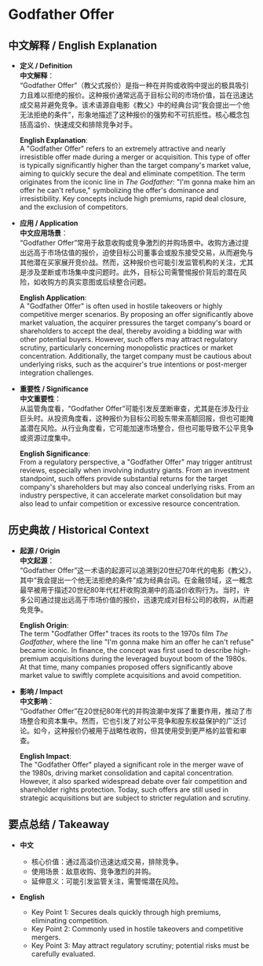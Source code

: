 # Godfather Offer

## 中文解释 / English Explanation

* **定义 / Definition**  
  **中文解释**：  
  “Godfather Offer”（教父式报价）是指一种在并购或收购中提出的极具吸引力且难以拒绝的报价。这种报价通常远高于目标公司的市场价值，旨在迅速达成交易并避免竞争。该术语源自电影《教父》中的经典台词“我会提出一个他无法拒绝的条件”，形象地描述了这种报价的强势和不可抗拒性。核心概念包括高溢价、快速成交和排除竞争对手。  

  **English Explanation**:  
  A "Godfather Offer" refers to an extremely attractive and nearly irresistible offer made during a merger or acquisition. This type of offer is typically significantly higher than the target company's market value, aiming to quickly secure the deal and eliminate competition. The term originates from the iconic line in *The Godfather*: "I'm gonna make him an offer he can't refuse," symbolizing the offer's dominance and irresistibility. Key concepts include high premiums, rapid deal closure, and the exclusion of competitors.  

* **应用 / Application**  
  **中文应用场景**：  
  “Godfather Offer”常用于敌意收购或竞争激烈的并购场景中。收购方通过提出远高于市场估值的报价，迫使目标公司董事会或股东接受交易，从而避免与其他潜在买家展开竞价战。然而，这种报价也可能引发监管机构的关注，尤其是涉及垄断或市场集中度问题时。此外，目标公司需警惕报价背后的潜在风险，如收购方的真实意图或后续整合问题。  

  **English Application**:  
  A "Godfather Offer" is often used in hostile takeovers or highly competitive merger scenarios. By proposing an offer significantly above market valuation, the acquirer pressures the target company's board or shareholders to accept the deal, thereby avoiding a bidding war with other potential buyers. However, such offers may attract regulatory scrutiny, particularly concerning monopolistic practices or market concentration. Additionally, the target company must be cautious about underlying risks, such as the acquirer's true intentions or post-merger integration challenges.  

* **重要性 / Significance**  
  **中文重要性**：  
  从监管角度看，“Godfather Offer”可能引发反垄断审查，尤其是在涉及行业巨头时。从投资角度看，这种报价为目标公司股东带来高额回报，但也可能掩盖潜在风险。从行业角度看，它可能加速市场整合，但也可能导致不公平竞争或资源过度集中。  

  **English Significance**:  
  From a regulatory perspective, a "Godfather Offer" may trigger antitrust reviews, especially when involving industry giants. From an investment standpoint, such offers provide substantial returns for the target company's shareholders but may also conceal underlying risks. From an industry perspective, it can accelerate market consolidation but may also lead to unfair competition or excessive resource concentration.  

## 历史典故 / Historical Context

* **起源 / Origin**  
  **中文起源**：  
  “Godfather Offer”这一术语的起源可以追溯到20世纪70年代的电影《教父》，其中“我会提出一个他无法拒绝的条件”成为经典台词。在金融领域，这一概念最早被用于描述20世纪80年代杠杆收购浪潮中的高溢价收购行为。当时，许多公司通过提出远高于市场价值的报价，迅速完成对目标公司的收购，从而避免竞争。  

  **English Origin**:  
  The term "Godfather Offer" traces its roots to the 1970s film *The Godfather*, where the line "I'm gonna make him an offer he can't refuse" became iconic. In finance, the concept was first used to describe high-premium acquisitions during the leveraged buyout boom of the 1980s. At that time, many companies proposed offers significantly above market value to swiftly complete acquisitions and avoid competition.  

* **影响 / Impact**  
  **中文影响**：  
  “Godfather Offer”在20世纪80年代的并购浪潮中发挥了重要作用，推动了市场整合和资本集中。然而，它也引发了对公平竞争和股东权益保护的广泛讨论。如今，这种报价仍被用于战略性收购，但其使用受到更严格的监管和审查。  

  **English Impact**:  
  The "Godfather Offer" played a significant role in the merger wave of the 1980s, driving market consolidation and capital concentration. However, it also sparked widespread debate over fair competition and shareholder rights protection. Today, such offers are still used in strategic acquisitions but are subject to stricter regulation and scrutiny.  

## 要点总结 / Takeaway

* **中文**  
  - 核心价值：通过高溢价迅速达成交易，排除竞争。  
  - 使用场景：敌意收购、竞争激烈的并购。  
  - 延伸意义：可能引发监管关注，需警惕潜在风险。  

* **English**  
  - Key Point 1: Secures deals quickly through high premiums, eliminating competition.  
  - Key Point 2: Commonly used in hostile takeovers and competitive mergers.  
  - Key Point 3: May attract regulatory scrutiny; potential risks must be carefully evaluated.